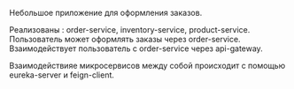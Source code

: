 Небольшое приложение для оформления заказов.

Реализованы : order-service, inventory-service, product-service.
Пользователь может оформлять заказы через order-service. Взаимодействует пользователь с order-service через api-gateway. 

Взаимодействияе микросервисов между собой происходит с помощью eureka-server и feign-client.
